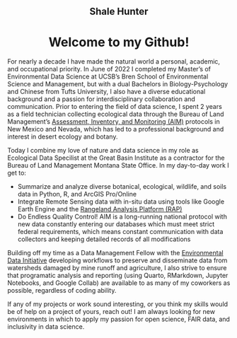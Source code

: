 <h2 align='center'> Shale Hunter
 
<h1 align='center'> Welcome to my Github! </h1>


For nearly a decade I have made the natural world a personal, academic, and occupational priority. In June of 2022 I completed my Master’s of Environmental Data Science at UCSB’s Bren School of Environmental Science and Management, but with a dual Bachelors in Biology-Psychology and Chinese from Tufts University, I also have a diverse educational background and a passion for interdisciplinary collaboration and communication. Prior to entering the field of data science, I spent 2 years as a field technician collecting ecological data through the Bureau of Land Management’s <a href='https://gbp-blm-egis.hub.arcgis.com/pages/aim'>Assessment, Inventory, and Monitoring (AIM)</a> protocols in New Mexico and Nevada, which has led to a professional background and interest in desert ecology and botany.

Today I combine my love of nature and data science in my role as Ecological Data Specilist at the Great Basin Institute as a contractor for the Bureau of Land Management Montana State Office. In my day-to-day work I get to:
<ul>
<li>Summarize and analyze diverse botanical, ecological, wildlife, and soils data in Python, R, and ArcGIS Pro/Online </li>
<li>Integrate Remote Sensing data with in-situ data using tools like Google Earth Engine and the <a href='https://rangelands.app/'>Rangeland Analysis Platform (RAP)</a></li>
<li>Do Endless Quality Control! AIM is a long-running national protocol with new data constantly entering our databases which must meet strict federal requirements, which means constant communication with data collectors and keeping detailed records of all modifications</li>
</ul>
Building off my time as a Data Management Fellow with the <a href='https://edirepository.org/'>Environmental Data Initiative</a> developing workflows to preserve and disseminate data from watersheds damaged by mine runoff and agriculture, I also strive to ensure that programatic analysis and reporting (using Quarto, RMarkdown, Jupyter Notebooks, and Google Collab) are available to as many of my coworkers as possible, regardless of coding ability.  

If any of my projects or work sound interesting, or you think my skills would be of help on a project of yours, reach out! I am always looking for new environments in which to apply my passion for open science, FAIR data, and inclusivity in data science.


<!--
- 🧠 I’m currently learning ...
-🏝 I’m currently working on ...
- 👯 I’m looking to collaborate on ...
- 🤔 I’m looking for help with ...
- 💬 Ask me about ...
- 📫 How to reach me: ...
- 🍰 I'd rather be ...
-->
